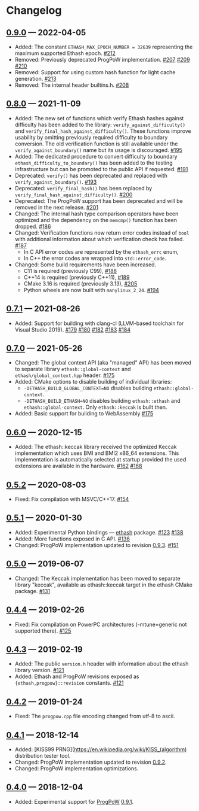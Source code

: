 # Changelog

## [0.9.0] — 2022-04-05

- Added: The constant `ETHASH_MAX_EPOCH_NUMBER = 32639` representing
  the maximum supported Ethash epoch.
  [#212](https://github.com/chfast/ethash/pull/212)
- Removed: Previously deprecated ProgPoW implementation.
  [#207](https://github.com/chfast/ethash/pull/207)
  [#209](https://github.com/chfast/ethash/pull/209)
  [#210](https://github.com/chfast/ethash/pull/210)
- Removed: Support for using custom hash function for light cache generation.
  [#213](https://github.com/chfast/ethash/pull/213)
- Removed: The internal header builtins.h.
  [#208](https://github.com/chfast/ethash/pull/208)

## [0.8.0] — 2021-11-09

- Added: The new set of functions which verify Ethash hashes against difficulty
  has been added to the library: `verify_against_difficulty()` and
  `verify_final_hash_against_difficulty()`. These functions improve usability
  by omitting previously required difficulty to boundary conversion.
  The old verification function is still available under
  the `verify_against_boundary()` name but its usage is discouraged.
  [#195](https://github.com/chfast/ethash/pull/195)
- Added: The dedicated procedure to convert difficulty to boundary
  `ethash_difficulty_to_boundary()` has been added to the testing infrastructure
  but can be promoted to the public API if requested.
  [#191](https://github.com/chfast/ethash/pull/191)
- Deprecated: `verify()` has been deprecated and replaced with
  `verify_against_boundary()`.
  [#193](https://github.com/chfast/ethash/pull/193)
- Deprecated: `verify_final_hash()` has been replaced by
  `verify_final_hash_against_difficulty()`.
  [#200](https://github.com/chfast/ethash/pull/200)
- Deprecated: The ProgPoW support has been deprecated and will be removed 
  in the next release.
  [#201](https://github.com/chfast/ethash/pull/201)
- Changed: The internal hash type comparison operators have been 
  optimized and the dependency on the `memcmp()` function has been dropped.
  [#186](https://github.com/chfast/ethash/pull/186)
- Changed: Verification functions now return error codes instead of `bool`
  with additional information about which verification check has failed.
  [#187](https://github.com/chfast/ethash/pull/187)
  - In C API error codes are represented by the `ethash_errc` enum,
  - In C++ the error codes are wrapped into `std::error_code`.
- Changed: Some build requirements have been increased.
  - C11 is required (previously C99),
    [#188](https://github.com/chfast/ethash/pull/188)
  - C++14 is required (previously C++11),
    [#189](https://github.com/chfast/ethash/pull/189)
  - CMake 3.16 is required (previously 3.13),
    [#205](https://github.com/chfast/ethash/pull/205)
  - Python wheels are now built with `manylinux_2_24`.
    [#194](https://github.com/chfast/ethash/pull/194)


## [0.7.1] — 2021-08-26

 - Added: Support for building with clang-cl (LLVM-based toolchain for Visual Studio 2019).
   [#179](https://github.com/chfast/ethash/pull/179)
   [#180](https://github.com/chfast/ethash/pull/180)
   [#182](https://github.com/chfast/ethash/pull/182)
   [#183](https://github.com/chfast/ethash/pull/183)
   [#184](https://github.com/chfast/ethash/pull/184)

## [0.7.0] — 2021-05-26

 - Changed: The global context API (aka "managed" API) has been moved to
   separate library `ethash::global-context` and `ethash/global_context.hpp`
   header.
   [#175](https://github.com/chfast/ethash/pull/175)
 - Added: CMake options to disable building of individual libraries:
   - `-DETHASH_BUILD_GLOBAL_CONTEXT=NO` disables building
     `ethash::global-context`.
   - `-DETHASH_BUILD_ETHASH=NO` disables building `ethash::ethash` and
     `ethash::global-context`. Only `ethash::keccak` is built then.
 - Added: Basic support for building to WebAssembly
   [#175](https://github.com/chfast/ethash/pull/175)
   
## [0.6.0] — 2020-12-15

 - Added: The ethash::keccak library received the optimized Keccak implementation
   which uses BMI and BMI2 x86_64 extensions. This implementation is automatically
   selected at startup provided the used extensions are available in the hardware.
   [#162](https://github.com/chfast/ethash/pull/162)
   [#168](https://github.com/chfast/ethash/pull/168)

## [0.5.2] — 2020-08-03

 - Fixed: Fix compilation with MSVC/C++17.
   [#154](https://github.com/chfast/ethash/issues/154)

## [0.5.1] — 2020-01-30

 - Added: Experimental Python bindings — [ethash][pypi-ethash] package.
   [#123](https://github.com/chfast/ethash/pull/123)
   [#138](https://github.com/chfast/ethash/pull/138)
 - Added: More functions exposed in C API.
   [#136](https://github.com/chfast/ethash/pull/136)
 - Changed: ProgPoW implementation updated to revision [0.9.3][ProgPoW-changelog].
   [#151](https://github.com/chfast/ethash/pull/151)

## [0.5.0] — 2019-06-07

 - Changed:
   The Keccak implementation has been moved to separate library "keccak", 
   available as ethash::keccak target in the ethash CMake package.
   [#131](https://github.com/chfast/ethash/pull/131)

## [0.4.4] — 2019-02-26

 - Fixed:
   Fix compilation on PowerPC architectures (-mtune=generic not supported there).
   [#125](https://github.com/chfast/ethash/pull/125)

## [0.4.3] — 2019-02-19

 - Added:
   The public `version.h` header with information about the ethash library version.
   [#121](https://github.com/chfast/ethash/pull/121)
 - Added:
   Ethash and ProgPoW revisions exposed as `{ethash,progpow}::revision` constants.
   [#121](https://github.com/chfast/ethash/pull/121)

## [0.4.2] — 2019-01-24

 - Fixed: The `progpow.cpp` file encoding changed from utf-8 to ascii.

## [0.4.1] — 2018-12-14

 - Added: [KISS99 PRNG](https://en.wikipedia.org/wiki/KISS_(algorithm) distribution tester tool.
 - Changed: ProgPoW implementation updated to revision [0.9.2][ProgPoW-changelog].
 - Changed: ProgPoW implementation optimizations.

## [0.4.0] — 2018-12-04

 - Added: Experimental support for [ProgPoW] [0.9.1][ProgPoW-changelog].


[0.9.0]: https://github.com/chfast/ethash/releases/tag/v0.9.0
[0.8.0]: https://github.com/chfast/ethash/releases/tag/v0.8.0
[0.7.1]: https://github.com/chfast/ethash/releases/tag/v0.7.1
[0.7.0]: https://github.com/chfast/ethash/releases/tag/v0.7.0
[0.6.0]: https://github.com/chfast/ethash/releases/tag/v0.6.0
[0.5.2]: https://github.com/chfast/ethash/releases/tag/v0.5.2
[0.5.1]: https://github.com/chfast/ethash/releases/tag/v0.5.1
[0.5.0]: https://github.com/chfast/ethash/releases/tag/v0.5.0
[0.4.4]: https://github.com/chfast/ethash/releases/tag/v0.4.4
[0.4.3]: https://github.com/chfast/ethash/releases/tag/v0.4.3
[0.4.2]: https://github.com/chfast/ethash/releases/tag/v0.4.2
[0.4.1]: https://github.com/chfast/ethash/releases/tag/v0.4.1
[0.4.0]: https://github.com/chfast/ethash/releases/tag/v0.4.0

[ProgPoW]: https://github.com/ifdefelse/ProgPOW/blob/master/README.md
[ProgPoW-changelog]: https://github.com/ifdefelse/ProgPOW#change-history
[pypi-ethash]: https://pypi.org/project/ethash/

